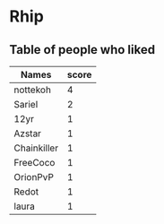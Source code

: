 # Rhip
## Table of people who liked
Names | score
--- | ---
nottekoh | 4
Sariel | 2
12yr | 1
Azstar | 1
Chainkiller | 1
FreeCoco | 1
OrionPvP | 1
Redot | 1
laura | 1
